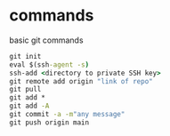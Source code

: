 # commands
basic git commands 
``` cmd
git init
eval $(ssh-agent -s)
ssh-add <directory to private SSH key>
git remote add origin "link of repo"
git pull
git add *
git add -A
git commit -a -m"any message"
git push origin main
```
